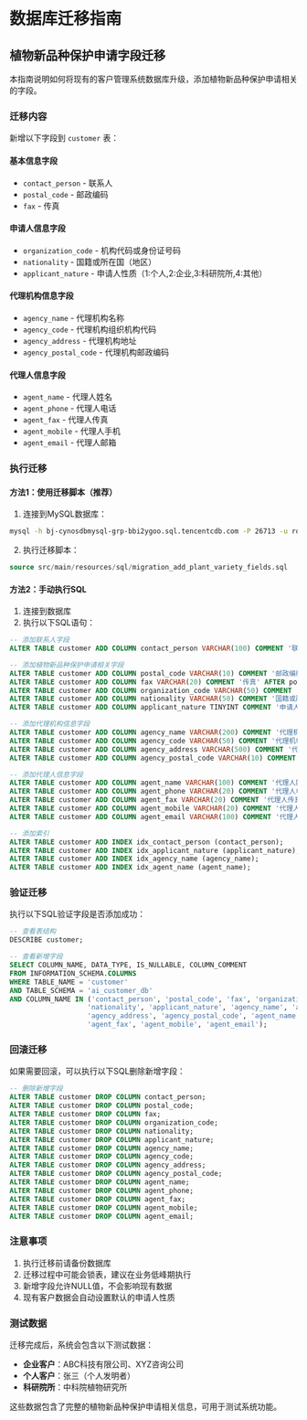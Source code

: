 # 数据库迁移指南

## 植物新品种保护申请字段迁移

本指南说明如何将现有的客户管理系统数据库升级，添加植物新品种保护申请相关的字段。

### 迁移内容

新增以下字段到 `customer` 表：

#### 基本信息字段
- `contact_person` - 联系人
- `postal_code` - 邮政编码  
- `fax` - 传真

#### 申请人信息字段
- `organization_code` - 机构代码或身份证号码
- `nationality` - 国籍或所在国（地区）
- `applicant_nature` - 申请人性质（1:个人,2:企业,3:科研院所,4:其他）

#### 代理机构信息字段
- `agency_name` - 代理机构名称
- `agency_code` - 代理机构组织机构代码
- `agency_address` - 代理机构地址
- `agency_postal_code` - 代理机构邮政编码

#### 代理人信息字段
- `agent_name` - 代理人姓名
- `agent_phone` - 代理人电话
- `agent_fax` - 代理人传真
- `agent_mobile` - 代理人手机
- `agent_email` - 代理人邮箱

### 执行迁移

#### 方法1：使用迁移脚本（推荐）

1. 连接到MySQL数据库：
```bash
mysql -h bj-cynosdbmysql-grp-bbi2ygoo.sql.tencentcdb.com -P 26713 -u root -p
```

2. 执行迁移脚本：
```sql
source src/main/resources/sql/migration_add_plant_variety_fields.sql
```

#### 方法2：手动执行SQL

1. 连接到数据库
2. 执行以下SQL语句：

```sql
-- 添加联系人字段
ALTER TABLE customer ADD COLUMN contact_person VARCHAR(100) COMMENT '联系人' AFTER customer_name;

-- 添加植物新品种保护申请相关字段
ALTER TABLE customer ADD COLUMN postal_code VARCHAR(10) COMMENT '邮政编码' AFTER address;
ALTER TABLE customer ADD COLUMN fax VARCHAR(20) COMMENT '传真' AFTER postal_code;
ALTER TABLE customer ADD COLUMN organization_code VARCHAR(50) COMMENT '机构代码或身份证号码' AFTER fax;
ALTER TABLE customer ADD COLUMN nationality VARCHAR(50) COMMENT '国籍或所在国（地区）' AFTER organization_code;
ALTER TABLE customer ADD COLUMN applicant_nature TINYINT COMMENT '申请人性质(1:个人,2:企业,3:科研院所,4:其他)' AFTER nationality;

-- 添加代理机构信息字段
ALTER TABLE customer ADD COLUMN agency_name VARCHAR(200) COMMENT '代理机构名称' AFTER applicant_nature;
ALTER TABLE customer ADD COLUMN agency_code VARCHAR(50) COMMENT '代理机构组织机构代码' AFTER agency_name;
ALTER TABLE customer ADD COLUMN agency_address VARCHAR(500) COMMENT '代理机构地址' AFTER agency_code;
ALTER TABLE customer ADD COLUMN agency_postal_code VARCHAR(10) COMMENT '代理机构邮政编码' AFTER agency_address;

-- 添加代理人信息字段
ALTER TABLE customer ADD COLUMN agent_name VARCHAR(100) COMMENT '代理人姓名' AFTER agency_postal_code;
ALTER TABLE customer ADD COLUMN agent_phone VARCHAR(20) COMMENT '代理人电话' AFTER agent_name;
ALTER TABLE customer ADD COLUMN agent_fax VARCHAR(20) COMMENT '代理人传真' AFTER agent_phone;
ALTER TABLE customer ADD COLUMN agent_mobile VARCHAR(20) COMMENT '代理人手机' AFTER agent_fax;
ALTER TABLE customer ADD COLUMN agent_email VARCHAR(100) COMMENT '代理人邮箱' AFTER agent_mobile;

-- 添加索引
ALTER TABLE customer ADD INDEX idx_contact_person (contact_person);
ALTER TABLE customer ADD INDEX idx_applicant_nature (applicant_nature);
ALTER TABLE customer ADD INDEX idx_agency_name (agency_name);
ALTER TABLE customer ADD INDEX idx_agent_name (agent_name);
```

### 验证迁移

执行以下SQL验证字段是否添加成功：

```sql
-- 查看表结构
DESCRIBE customer;

-- 查看新增字段
SELECT COLUMN_NAME, DATA_TYPE, IS_NULLABLE, COLUMN_COMMENT 
FROM INFORMATION_SCHEMA.COLUMNS 
WHERE TABLE_NAME = 'customer' 
AND TABLE_SCHEMA = 'ai_customer_db'
AND COLUMN_NAME IN ('contact_person', 'postal_code', 'fax', 'organization_code', 
                   'nationality', 'applicant_nature', 'agency_name', 'agency_code',
                   'agency_address', 'agency_postal_code', 'agent_name', 'agent_phone',
                   'agent_fax', 'agent_mobile', 'agent_email');
```

### 回滚迁移

如果需要回滚，可以执行以下SQL删除新增字段：

```sql
-- 删除新增字段
ALTER TABLE customer DROP COLUMN contact_person;
ALTER TABLE customer DROP COLUMN postal_code;
ALTER TABLE customer DROP COLUMN fax;
ALTER TABLE customer DROP COLUMN organization_code;
ALTER TABLE customer DROP COLUMN nationality;
ALTER TABLE customer DROP COLUMN applicant_nature;
ALTER TABLE customer DROP COLUMN agency_name;
ALTER TABLE customer DROP COLUMN agency_code;
ALTER TABLE customer DROP COLUMN agency_address;
ALTER TABLE customer DROP COLUMN agency_postal_code;
ALTER TABLE customer DROP COLUMN agent_name;
ALTER TABLE customer DROP COLUMN agent_phone;
ALTER TABLE customer DROP COLUMN agent_fax;
ALTER TABLE customer DROP COLUMN agent_mobile;
ALTER TABLE customer DROP COLUMN agent_email;
```

### 注意事项

1. 执行迁移前请备份数据库
2. 迁移过程中可能会锁表，建议在业务低峰期执行
3. 新增字段允许NULL值，不会影响现有数据
4. 现有客户数据会自动设置默认的申请人性质

### 测试数据

迁移完成后，系统会包含以下测试数据：

- **企业客户**：ABC科技有限公司、XYZ咨询公司
- **个人客户**：张三（个人发明者）
- **科研院所**：中科院植物研究所

这些数据包含了完整的植物新品种保护申请相关信息，可用于测试系统功能。


